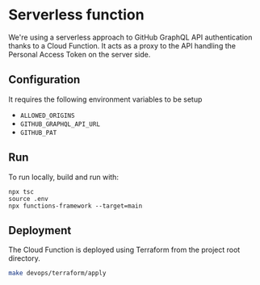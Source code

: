 # Serverless function

We're using a serverless approach to GitHub GraphQL API authentication thanks to a Cloud Function.
It acts as a proxy to the API handling the Personal Access Token on the server side.

## Configuration

It requires the following environment variables to be setup

- `ALLOWED_ORIGINS`
- `GITHUB_GRAPHQL_API_URL`
- `GITHUB_PAT`

## Run

To run locally, build and run with:

```
npx tsc
source .env
npx functions-framework --target=main
```

## Deployment

The Cloud Function is deployed using Terraform from the project root directory.

```sh
make devops/terraform/apply
```
